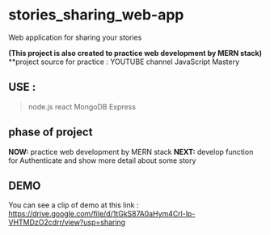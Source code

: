 # stories_sharing_web-app
Web application for sharing your stories

**(This project is also created to practice web development by MERN stack)**
**project source for practice : YOUTUBE channel JavaScript Mastery


## USE :
>node.js
>react
>MongoDB
>Express


## phase of project
**NOW:**
practice web development by MERN stack
**NEXT:**
develop function for Authenticate and show more detail about some story


## DEMO
You can see a clip of demo at this link : https://drive.google.com/file/d/1tGkS87A0aHym4Crl-lp-VHTMDzO2cdrr/view?usp=sharing
